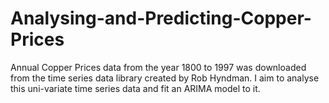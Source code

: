 # Analysing-and-Predicting-Copper-Prices
Annual Copper Prices data from the year 1800 to 1997 was downloaded from the time series data library created by Rob Hyndman. I aim to analyse this uni-variate time series data and fit an ARIMA model to it.
